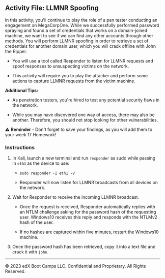 ## Activity File: LLMNR Spoofing

In this activity, you'll continue to play the role of a pen tester conducting an engagement on MegaCorpOne.  While we successfully performed password spraying and found a set of credentials that works on a domain-joined machine, we want to see if we can find any other accounts through other methods. You will perform LLMNR spoofing in order to retrieve a set of credentials for another domain user, which you will crack offline with John the Ripper.

- You will use a tool called Responder to listen for LLMNR requests and spoof responses to unsuspecting victims on the network. 

- This activity will require you to play the attacker and perform some actions to capture LLMNR requests from the victim machine. 

**Additional Tips:**

- As penetration testers, you're hired to test any potential security flaws in the network. 

- While you may have discovered one way of access, there may also be another. Therefore, you should not stop looking for other vulnerabilities. 

⚠️ **Reminder** - Don't forget to save your findings, as you will add them to your week 17 Homework!


### Instructions

1. In Kali, launch a new terminal and run `responder` as sudo while passing in `eth1` as the device to use:

     - `sudo responder -I eth1 -v`
	
	 - Responder will now listen for LLMNR broadcasts from all devices on the network.
	
2. Wait for Responder to receive the incoming LLMNR broadcast. 

	 - Once the request is received, Responder automatically replies with an NTLM challenge asking for the password hash of the requesting user. Windows10 receives this reply and responds with the NTLMv2 hash of the user. 
	
	 - If no hashes are captured within five minutes, restart the Windows10 machine.
	
3. Once the password hash has been retrieved, copy it into a text file and crack it with `john`.


---
&copy; 2023 edX Boot Camps LLC. Confidential and Proprietary. All Rights Reserved.



